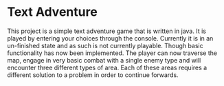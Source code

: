 # Text Adventure

This project is a simple text adventure game that is written in java. It is played by entering your choices through the console. Currently
it is in an un-finished state and as such is not currently playable. Though basic functionality has now been implemented. The player can now traverse the map, engage in very basic combat with a single enemy type and will encounter three different types of area. Each of these areas requires a different solution to a problem in order to continue forwards.

